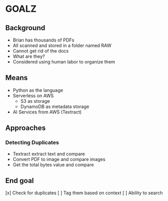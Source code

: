 # GOALZ

## Background
- Brian has thousands of PDFs
- All scanned and stored in a folder named RAW
- Cannot get rid of the docs
- What are they?
- Considered using human labor to organize them

## Means
- Python as the language
- Serverless on AWS
    - S3 as storage
    - DynamoDB as metadata storage
- AI Services from AWS (Textract)

## Approaches

### Detecting Duplicates
- Textract extract text and compare
- Convert PDF to image and compare images
- Get the total bytes value and compare

## End goal
[x] Check for duplicates
[ ] Tag them based on context
[ ] Ability to search